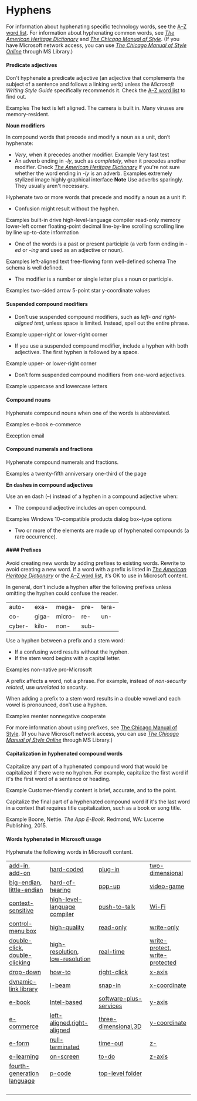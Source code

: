 ﻿# Hyphens

For information about hyphenating specific technology words, see the [A–Z word list](https://worldready.cloudapp.net/Styleguide/Read?id=2700&topicid=25512). For information about hyphenating common words, see [*The American Heritage Dictionary*](https://ahdictionary.com/) and [*The Chicago Manual of Style*](http://www.chicagomanualofstyle.org/home.html). (If you have Microsoft network access, you can use *[The Chicago Manual of Style Online](http://aka.ms/mslibrary/cms)* through MS Library.)

#### **Predicate adjectives**

Don't hyphenate a predicate adjective (an adjective that complements the subject of a sentence and follows a linking verb) unless the *Microsoft Writing Style Guide* specifically recommends it. Check the [A–Z word list](https://worldready.cloudapp.net/Styleguide/Read?id=2700&topicid=25512) to find out.

Examples
The text is left aligned.
The camera is built in.
Many viruses are memory-resident.

**Noun modifiers**

In compound words that precede and modify a noun as a unit, don’t hyphenate:

  - *Very*, when it precedes another modifier.
    Example Very fast test
  - An adverb ending in *-ly*, such as *completely*, when it precedes another modifier. Check [*The American Heritage Dictionary*](https://ahdictionary.com/) if you're not sure whether the word ending in *-ly* is an adverb.
    Examples
    extremely stylized image
    highly graphical interface
    **Note** Use adverbs sparingly. They usually aren't necessary.

Hyphenate two or more words that precede and modify a noun as a unit if:

  - Confusion might result without the hyphen.

Examples
built-in drive 
high-level-language compiler 
read-only memory 
lower-left corner 
floating-point decimal 
line-by-line scrolling 
scrolling line by line
up-to-date information

  - One of the words is a past or present participle (a verb form ending in *-ed* or -*ing* and used as an adjective or noun).

Examples
left-aligned text 
free-flowing form
well-defined schema
The schema is well defined.

  - The modifier is a number or single letter plus a noun or participle.

Examples
two-sided arrow 
5-point star 
y-coordinate values

#### **Suspended compound modifiers**

  - Don’t use suspended compound modifiers, such as *left- and right-aligned text*, unless space is limited. Instead, spell out the entire phrase.

Example upper-right or lower-right corner

  - If you use a suspended compound modifier, include a hyphen with both adjectives. The first hyphen is followed by a space.

Example upper- or lower-right corner

  - Don’t form suspended compound modifiers from one-word adjectives. 

Example uppercase and lowercase letters

#### Compound nouns

Hyphenate compound nouns when one of the words is abbreviated.

Examples
e-book
e-commerce

Exception email

#### **Compound numerals and fractions**

Hyphenate compound numerals and fractions.

Examples 
a twenty-fifth anniversary
one-third of the page

**En dashes in compound adjectives**

Use an en dash (–) instead of a hyphen in a compound adjective when:

  - The compound adjective includes an open compound.

Examples
Windows 10–compatible products 
dialog box–type options

  - Two or more of the elements are made up of hyphenated compounds (a rare occurrence). 

#### #### **Prefixes**

Avoid creating new words by adding prefixes to existing words. Rewrite to avoid creating a new word. If a word with a prefix is listed in [*The American Heritage Dictionary*](https://ahdictionary.com/) or the [A–Z word list](https://worldready.cloudapp.net/Styleguide/Read?id=2700&topicid=25512), it’s OK to use in Microsoft content. 

In general, don’t include a hyphen after the following prefixes unless omitting the hyphen could confuse the reader.

|        |       |        |      |       |
| ------ | ----- | ------ | ---- | ----- |
| auto-  | exa-  | mega-  | pre- | tera- |
| co-    | giga- | micro- | re-  | un-   |
| cyber- | kilo- | non-   | sub- |       |

Use a hyphen between a prefix and a stem word:

  - If a confusing word results without the hyphen.
  - If the stem word begins with a capital letter. 

Examples
non-native
pro-Microsoft

A prefix affects a word, not a phrase. For example, instead of *non-security related*, use *unrelated to security*.

When adding a prefix to a stem word results in a double vowel and each vowel is pronounced, don’t use a hyphen. 

Examples
reenter
nonnegative
cooperate

For more information about using prefixes, see [The Chicago Manual of Style](http://www.chicagomanualofstyle.org/home.html). (If you have Microsoft network access, you can use *[The Chicago Manual of Style Online](http://aka.ms/mslibrary/cms)* through MS Library.)

#### **Capitalization in hyphenated compound words**

Capitalize
any part of a hyphenated compound word that would be capitalized
if there were no hyphen. For example, capitalize the first word if
it's the first word of a sentence or heading. 

Example Customer-friendly content is brief, accurate, and to the point. 

Capitalize
the final part of a hyphenated compound word if it's the last word in a
context that requires title capitalization, such as a book or song
title.

Example Boone, Nettie. *The App E-Book.* Redmond, WA: Lucerne Publishing, 2015. 

#### **Words hyphenated in Microsoft usage**

Hyphenate the following words in Microsoft content.

|                                                                                                        |                                                                                                                                                                                                                                                       |                                                                                                                                                                                                                                                 |                                                                                                         |
| ------------------------------------------------------------------------------------------------------ | ----------------------------------------------------------------------------------------------------------------------------------------------------------------------------------------------------------------------------------------------------- | ----------------------------------------------------------------------------------------------------------------------------------------------------------------------------------------------------------------------------------------------- | ------------------------------------------------------------------------------------------------------- |
| [add-in, add-on](/style-guide/a-z-word-list-term-collections/a/add-in-add-on)                | [hard-coded](/style-guide/a-z-word-list-term-collections/h/hard-coded)                                                                                                                                                                   | [plug-in](/style-guide/a-z-word-list-term-collections/p/plug-in)                                                                                                                                                                | [two-dimensional](/style-guide/a-z-word-list-term-collections/numbers-symbols/2d-two-dimensional)                |
| [big-endian, little-endian](/style-guide/a-z-word-list-term-collections/b/big-endian-little-endian)     | [hard-of-hearing](/style-guide/a-z-word-list-term-collections/h/hard-of-hearing)                                                                                                                                                              | [pop-up](/style-guide/a-z-word-list-term-collections/p/pop-up)                                                                                                                                                                 | [video-game](/style-guide/a-z-word-list-term-collections/v/video-game)                     |
| [context-sensitive](/style-guide/a-z-word-list-term-collections/c/context-sensitive)             | [high-level-language compiler](/style-guide/a-z-word-list-term-collections/h/high-level-language-compiler)                                                                                                                                                 | [push-to-talk](https://worldready.cloudapp.net/Styleguide/Read?id=2700&topicid=28835)                                                                                                                                                           | [Wi-Fi](/style-guide/a-z-word-list-term-collections/w/wi-fi)                          |
| [control-menu box](/style-guide/a-z-word-list-term-collections/c/control-menu-box)              | [high-quality](/style-guide/a-z-word-list-term-collections/h/high-quality)                                                                                                                                                                 | [read-only](/style-guide/a-z-word-list-term-collections/r/read-only)                                                                                                                                                              | [write-only](/style-guide/a-z-word-list-term-collections/w/write-only)                     |
| [double-click, double-clicking](/style-guide/a-z-word-list-term-collections/d/double-click-double-clicking) | [high-resolution, low-resolution](/style-guide/a-z-word-list-term-collections/h/high-resolution)                                                                                                                                              | [real-time](/style-guide/a-z-word-list-term-collections/r/real-time)                                                                                                                                                              | [write-protect, write-protected](/style-guide/a-z-word-list-term-collections/w/write-protect-write-protected) |
| [drop-down](/style-guide/a-z-word-list-term-collections/d/drop-down)                     | [how-to](/style-guide/a-z-word-list-term-collections/h/how-how-to)                                                                                                                                                                       | [right-click](/style-guide/a-z-word-list-term-collections/r/right-click)                                                                                                                                                            | [x-axis](/style-guide/a-z-word-list-term-collections/x/x-axis)                         |
| [dynamic-link library](/style-guide/a-z-word-list-term-collections/d/dynamic-link-library-dll)          | [I-beam](https://worldready.cloudapp.net/Styleguide/Read?id=2700&topicid=28812)                                                                                                                                                                       | [snap-in](/style-guide/a-z-word-list-term-collections/s/snap-in)                                                                                                                                                                | [x-coordinate](/style-guide/a-z-word-list-term-collections/x/x-coordinate)                   |
| [e-book](/style-guide/a-z-word-list-term-collections/e/e-book)                        | [Intel-based](https://worldready.cloudapp.net/Styleguide/Read?id=2700&topicid=28813)                                                                                                                                                                  | [software-plus-services](/style-guide/a-z-word-list-term-collections/s/software-plus-services)                                                                                                                                                 | [y-axis](/style-guide/a-z-word-list-term-collections/y/y-axis)                         |
| [e-commerce](/style-guide/a-z-word-list-term-collections/e/e-commerce)                    | [left-aligned](/style-guide/a-z-word-list-term-collections/l/left-align-left-aligned)[,](/style-guide/a-z-word-list-term-collections/l/left-align-left-aligned)[right-aligned](/style-guide/a-z-word-list-term-collections/l/left-align-left-aligned) | [three-dimensional](/style-guide/a-z-word-list-term-collections/numbers-symbols/3d-three-dimensional)[,](/style-guide/a-z-word-list-term-collections/numbers-symbols/3d-three-dimensional)[3D](/style-guide/a-z-word-list-term-collections/numbers-symbols/3d-three-dimensional) | [y-coordinate](/style-guide/a-z-word-list-term-collections/y/y-coordinate)                   |
| [e-form](/style-guide/a-z-word-list-term-collections/e/e-form-form)                        | [null-terminated](/style-guide/a-z-word-list-term-collections/n/null-terminated-null-terminating)                                                                                                                                                              | [time-out](/style-guide/a-z-word-list-term-collections/t/time-out)                                                                                                                                                               | [z-](/style-guide/a-z-word-list-term-collections/z/z)                             |
| [e-learning](/style-guide/a-z-word-list-term-collections/e/e-learning)                    | [on-screen](/style-guide/a-z-word-list-term-collections/o/on-screen)                                                                                                                                                                    | [to-do](/style-guide/a-z-word-list-term-collections/t/to-do)                                                                                                                                                                  | [z-axis](/style-guide/a-z-word-list-term-collections/z/z-axis)                         |
| [fourth-generation language](/style-guide/a-z-word-list-term-collections/f/fourth-generation-language)    | [p-code](/style-guide/a-z-word-list-term-collections/p/p-code)                                                                                                                                                                       | [top-level folder](/style-guide/a-z-word-list-term-collections/t/top-level-folder)                                                                                                                                                       |                                                                                                         |
|                                                                                                        |                                                                                                                                                                                                                                                       |                                                                                                                                                                                                                                                 |                                                                                                         |
|                                                                                                        |                                                                                                                                                                                                                                                       |                                                                                                                                                                                                                                                 |                                                                                                         |
|                                                                                                        |                                                                                                                                                                                                                                                       |                                                                                                                                                                                                                                                 |                                                                                                         |
|                                                                                                        |                                                                                                                                                                                                                                                       |                                                                                                                                                                                                                                                 |                                                                                                         |
